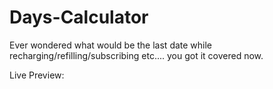 # Days-Calculator
Ever wondered what would be the last date while recharging/refilling/subscribing etc.... you got it covered now.

Live Preview: 